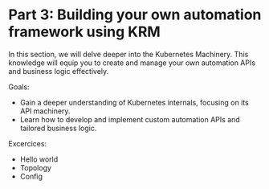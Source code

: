 # Part 3: Building your own automation framework using KRM

In this section, we will delve deeper into the Kubernetes Machinery. This knowledge will equip you to create and manage your own automation APIs and business logic effectively.

Goals:

- Gain a deeper understanding of Kubernetes internals, focusing on its API machinery.
- Learn how to develop and implement custom automation APIs and tailored business logic.

Excercices:

- Hello world
- Topology
- Config
